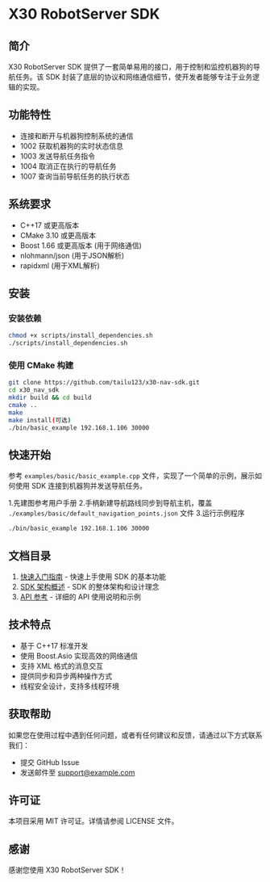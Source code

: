 # X30 RobotServer SDK

## 简介

X30 RobotServer SDK 提供了一套简单易用的接口，用于控制和监控机器狗的导航任务。该 SDK 封装了底层的协议和网络通信细节，使开发者能够专注于业务逻辑的实现。

## 功能特性

- 连接和断开与机器狗控制系统的通信
- 1002 获取机器狗的实时状态信息
- 1003 发送导航任务指令
- 1004 取消正在执行的导航任务
- 1007 查询当前导航任务的执行状态

## 系统要求

- C++17 或更高版本
- CMake 3.10 或更高版本
- Boost 1.66 或更高版本 (用于网络通信)
- nlohmann/json (用于JSON解析)
- rapidxml (用于XML解析)

## 安装

### 安装依赖

```bash
chmod +x scripts/install_dependencies.sh
./scripts/install_dependencies.sh
```

### 使用 CMake 构建

```bash
git clone https://github.com/tailu123/x30-nav-sdk.git
cd x30_nav_sdk
mkdir build && cd build
cmake ..
make
make install(可选)
./bin/basic_example 192.168.1.106 30000
```

## 快速开始

参考 `examples/basic/basic_example.cpp` 文件，实现了一个简单的示例，展示如何使用 SDK 连接到机器狗并发送导航任务。

1.先建图参考用户手册
2.手柄新建导航路线同步到导航主机，覆盖 `./examples/basic/default_navigation_points.json` 文件
3.运行示例程序

```bash
./bin/basic_example 192.168.1.106 30000
```

## 文档目录

1. [快速入门指南](docs2/quick_start.md) - 快速上手使用 SDK 的基本功能
2. [SDK 架构概述](docs2/architecture.md) - SDK 的整体架构和设计理念
3. [API 参考](docs2/api_reference.md) - 详细的 API 使用说明和示例

## 技术特点

- 基于 C++17 标准开发
- 使用 Boost.Asio 实现高效的网络通信
- 支持 XML 格式的消息交互
- 提供同步和异步两种操作方式
- 线程安全设计，支持多线程环境

## 获取帮助

如果您在使用过程中遇到任何问题，或者有任何建议和反馈，请通过以下方式联系我们：

- 提交 GitHub Issue
- 发送邮件至 support@example.com

## 许可证

本项目采用 MIT 许可证。详情请参阅 LICENSE 文件。

## 感谢

感谢您使用 X30 RobotServer SDK！
